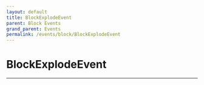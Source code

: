 ```yaml
---
layout: default
title: BlockExplodeEvent
parent: Block Events
grand_parent: Events
permalink: /events/block/BlockExplodeEvent
---
```


# BlockExplodeEvent

---
